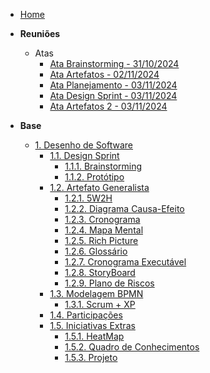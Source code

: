 <!-- docs/_sidebar.md -->

- [Home](/)


- **Reuniões**
  - Atas
    - [Ata Brainstorming - 31/10/2024](/Atas/ata_brainstorming.md)
    - [Ata Artefatos - 02/11/2024](/Atas/atas.md)
    - [Ata Planejamento - 03/11/2024](/Atas/ata_planejamento.md)
    - [Ata Design Sprint - 03/11/2024](/Atas/ata_designsprint.md)
    - [Ata Artefatos 2 - 03/11/2024](/Atas/Ata_gp1_3.md)

- **Base**
  - [1. Desenho de Software](/Base/1.Base.md)
    - [1.1. Design Sprint](/DesignSprint/designsprint.md)
      - [1.1.1. Brainstorming](/DesignSprint/brainstorming.md)
      - [1.1.2. Protótipo](/DesignSprint/prototipo.md)
    - [1.2. Artefato Generalista](/Artefatos/artefato.md)
      - [1.2.1. 5W2H](/Artefatos/5w2h.md)
      - [1.2.2. Diagrama Causa-Efeito](/Artefatos/Ishikawa.md)
      - [1.2.3. Cronograma](/Artefatos/Cronograma.md)
      - [1.2.4. Mapa Mental](/Artefatos/Mapamental.md)
      - [1.2.5. Rich Picture](/Artefatos/richpicture.md)
      - [1.2.6. Glossário](/Artefatos/Glossario.md)
      - [1.2.7. Cronograma Executável](/Artefatos/CronogramaExecutavel.md)
      - [1.2.8. StoryBoard](/Artefatos/StoryBoard.md)  
      - [1.2.9. Plano de Riscos](/Artefatos/PlanoDeRiscos.md)
    - [1.3. Modelagem BPMN](/ModelagemBPMN/modelagem.md)
      - [1.3.1. Scrum + XP](/ModelagemBPMN/scrumxp.md)
    - [1.4. Participações](/Participacoes/participacoes.md)
    - [1.5. Iniciativas Extras](/IniciativasExtras/iniciativas.md)
      - [1.5.1. HeatMap](/IniciativasExtras/heatmap.md)
      - [1.5.2. Quadro de Conhecimentos](/IniciativasExtras/conhecimentos.md)
      - [1.5.3. Projeto](/IniciativasExtras/projeto.md)

